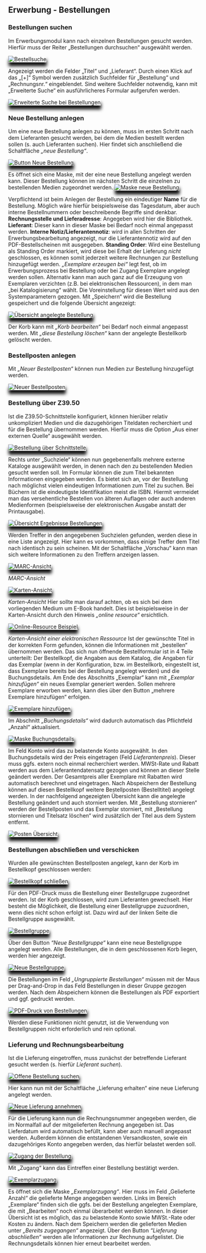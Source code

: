 <style>
	img[src$="#shadow-round"] {
		border-radius: 1%;
		box-shadow: 1px 10px 8px #121212;
	}
</style>
## Erwerbung - Bestellungen
### Bestellungen suchen
Im Erwerbungsmodul kann nach einzelnen Bestellungen gesucht werden. Hierfür muss der Reiter „Bestellungen durchsuchen“ ausgewählt werden.

![Bestellsuche](../Images/EW_bssuche.png#shadow-round)
 
Angezeigt werden die Felder „Titel“ und „Lieferant“. Durch einen Klick auf das „[+]“ Symbol werden zusätzlich Suchfelder für „Bestellung“ und „Rechnungsnr.“ eingeblendet. Sind weitere Suchfelder notwendig, kann mit „Erweiterte Suche“ ein ausführlicheres Formular aufgerufen werden.

![Erweiterte Suche bei Bestellungen](../Images/EW_bserwsuche.png#shadow-round)

 

### Neue Bestellung anlegen
Um eine neue Bestellung anlegen zu können, muss im ersten Schritt nach dem Lieferanten gesucht werden, bei dem die Medien bestellt werden sollen (s. auch Lieferanten suchen).
Hier findet sich anschließend die Schaltfläche *„neue Bestellung“*.
 
![Button Neue Bestellung](../Images/EW_bsneu.png#shadow-round)

 
Es öffnet sich eine Maske, mit der eine neue Bestellung angelegt werden kann. Dieser Bestellung können im nächsten Schritt die einzelnen zu bestellenden Medien zugeordnet werden.
![Maske neue Bestellung](../Images/EW_bsmaske.png#shadow-round)

 
Verpflichtend ist beim Anlegen der Bestellung ein eindeutiger **Name** für die Bestellung. Möglich wäre hierfür beispielsweise das Tagesdatum, aber auch interne Bestellnummern oder beschreibende Begriffe sind denkbar.
**Rechnungsstelle und Lieferadresse**: Angegeben wird hier die Bibliothek. 
**Lieferant**: Dieser kann in dieser Maske bei Bedarf noch einmal angepasst werden.
**Interne Notiz/Lieferantennotiz**: wird in allen Schritten der Erwerbungsbearbeitung angezeigt, nur die Lieferantennotiz wird auf den PDF-Bestellscheinen mit ausgegeben.
**Standing Order**: Wird eine Bestellung als Standing Order markiert, wird diese bei Erhalt der Lieferung *nicht* geschlossen, es können somit jederzeit weitere Rechnungen zur Bestellung hinzugefügt werden.
*„Exemplare erzeugen bei“* legt fest, ob im Erwerbungsprozess bei Bestellung oder bei Zugang Exemplare angelegt werden sollen. Alternativ kann man auch ganz auf die Erzeugung von Exemplaren verzichten (z.B. bei elektronischen Ressourcen), in dem man „bei Katalogisierung“ wählt. Die Voreinstellung für diesen Wert wird aus den Systemparametern gezogen.
Mit „Speichern“ wird die Bestellung gespeichert und die folgende Übersicht angezeigt:

![Übersicht angelegte Bestellung](../Images/EW_bsuebers.png#shadow-round)
 
Der Korb kann mit *„Korb bearbeiten“* bei Bedarf noch einmal angepasst werden. Mit *„diese Bestellung löschen“* kann der angelegte Bestellkorb gelöscht werden.

### Bestellposten anlegen

Mit *„Neuer Bestellposten“* können nun Medien zur Bestellung hinzugefügt werden. 

![Neuer Bestellposten](../Images/EW_bsbestellposten.png#shadow-round)

 

### Bestellung über Z39.50
Ist die Z39.50-Schnittstelle konfiguriert, können hierüber relativ unkompliziert Medien und die dazugehörigen Titeldaten recherchiert und für die Bestellung übernommen werden. Hierfür muss die Option „Aus einer externen Quelle“ ausgewählt werden.

![Bestellung über Schnittstelle](../Images/EW_bsschnittstelle.png#shadow-round)

 
Rechts unter „Suchziele“ können nun gegebenenfalls mehrere externe Kataloge ausgewählt werden, in denen nach den zu bestellenden Medien gesucht werden soll. Im Formular können die zum Titel bekannten Informationen eingegeben werden.
Es bietet sich an, vor der Bestellung nach möglichst vielen eindeutigen Informationen zum Titel zu suchen. Bei Büchern ist die eindeutigste Identifikation meist die ISBN. Hiermit vermeidet man das versehentliche Bestellen von älteren Auflagen oder auch anderen Medienformen (beispielsweise der elektronischen Ausgabe anstatt der Printausgabe). 

![Übersicht Ergebnisse Bestellungen](../Images/EW_bserg.png#shadow-round)

 

Werden Treffer in den angegebenen Suchzielen gefunden, werden diese in eine Liste angezeigt. Hier kann es vorkommen, dass einige Treffer dem Titel nach identisch zu sein scheinen. Mit der Schaltfläche „Vorschau“ kann man sich weitere Informationen zu den Treffern anzeigen lassen.

![MARC-Ansicht](../Images/EW_bsmarc.png#shadow-round)

 
*MARC-Ansicht*

![Karten-Ansicht](../Images/EW_bskarte.png#shadow-round)

 
*Karten-Ansicht*
Hier sollte man darauf achten, ob es sich bei dem vorliegenden Medium um E-Book handelt. Dies ist beispielsweise in der Karten-Ansicht durch den Hinweis *„online resource“* ersichtlich. 

![Online-Resource Beispiel](../Images/EW_bsonline.png#shadow-round)

 
*Karten-Ansicht einer elektronischen Ressource*
Ist der gewünschte Titel in der korrekten Form gefunden, können die Informationen mit „bestellen“ übernommen werden.
Das sich nun öffnende Bestellformular ist in 4 Teile unterteilt: Der Bestellkopf, die Angaben aus dem Katalog, die Angaben für das Exemplar (wenn in der Konfiguration, bzw. im Bestellkorb, eingestellt ist, dass Exemplare bereits bei der Bestellung angelegt werden) und die Buchungsdetails.
Am Ende des Abschnitts „Exemplar“ kann mit *„Exemplar hinzufügen“* ein neues Exemplar generiert werden. Sollen mehrere Exemplare erworben werden, kann dies über den Button „mehrere Exemplare hinzufügen“ erfolgen.

![Exemplare hinzufügen](../Images/EW_exadd.png#shadow-round)
 
Im Abschnitt *„Buchungsdetails“* wird dadurch automatisch das Pflichtfeld „Anzahl“ aktualisiert.

![Maske Buchungsdetails](../Images/EW_buchungsdetails.png#shadow-round)
  
Im Feld Konto wird das zu belastende Konto ausgewählt. In den Buchungsdetails wird der Preis eingetragen (Feld *Lieferantenpreis*). Dieser muss ggfs. extern noch einmal recherchiert werden. MWSt-Rate und Rabatt werden aus dem Lieferantendatensatz gezogen und können an dieser Stelle geändert werden. Der Gesamtpreis aller Exemplare mit Rabatten wird automatisch berechnet und eingetragen.
Nach Abspeichern der Bestellung können auf diesen Bestellkopf weitere Bestellposten (Bestelltitel) angelegt werden.
In der nachfolgend angezeigten Übersicht kann die angelegte Bestellung geändert und auch storniert werden. Mit „Bestellung stornieren“ werden der Bestellposten und das Exemplar storniert, mit „Bestellung stornieren und Titelsatz löschen“ wird zusätzlich der Titel aus dem System entfernt.

![Posten Übersicht](../Images/EW_posten.png#shadow-round)

 

### Bestellungen abschließen und verschicken

Wurden alle gewünschten Bestellposten angelegt, kann der Korb im Bestellkopf geschlossen werden:

![Bestellkopf schließen](../Images/EW_bsclose.png#shadow-round)

 
Für den PDF-Druck muss die Bestellung einer Bestellgruppe zugeordnet werden.
Ist der Korb geschlossen, wird zum Lieferanten gewechselt.
Hier besteht die Möglichkeit, die Bestellung einer Bestellgruppe zuzuordnen, wenn dies nicht schon erfolgt ist. Dazu wird auf der linken Seite die Bestellgruppe ausgewählt.

![Bestellgruppe](../Images/EW_bsgruppe.png#shadow-round)

 
Über den Button *“Neue Bestellgruppe“* kann eine neue Bestellgruppe angelegt werden. Alle Bestellungen, die in dem geschlossenen Korb liegen, werden hier angezeigt.

![Neue Bestellgruppe](../Images/EW_bsgruppeneu.png#shadow-round)
 
Die Bestellungen im Feld *„Ungruppierte Bestellungen“* müssen mit der Maus per Drag-and-Drop in das Feld Bestellungen in dieser Gruppe gezogen werden. Nach dem Abspeichern können die Bestellungen als PDF exportiert und ggf. gedruckt werden. 

![PDF-Druck von Bestellungen](../Images/EW_bspdf.png#shadow-round)

 
 Werden diese Funktionen nicht genutzt, ist die Verwendung von Bestellgruppen nicht erforderlich und rein optional.

### Lieferung und Rechnungsbearbeitung
Ist die Lieferung eingetroffen, muss zunächst der betreffende Lieferant gesucht werden (s. hierfür *Lieferant suchen*).

![Offene Bestellung suchen](../Images/EW_bsoffen.png#shadow-round)

 
Hier kann nun mit der Schaltfläche „Lieferung erhalten“ eine neue Lieferung angelegt werden.

![Neue Lieferung annehmen](../Images/EW_rechneu.png#shadow-round)

 
Für die Lieferung kann nun die Rechnungsnummer angegeben werden, die im Normalfall auf der mitgelieferten Rechnung angegeben ist. Das Lieferdatum wird automatisch befüllt, kann aber auch manuell angepasst werden. Außerdem können die entstandenen Versandkosten, sowie ein dazugehöriges Konto angegeben werden, das hierfür belastet werden soll.

![Zugang der Bestellung](../Images/EW_bszugang.png#shadow-round)

 
Mit „Zugang“ kann das Eintreffen einer Bestellung bestätigt werden.

![Exemplarzugang](../Images/EW_bsexzugang.png#shadow-round)

 
Es öffnet sich die Maske *„Exemplarzugang“*. Hier muss im Feld „Gelieferte Anzahl“ die gelieferte Menge angegeben werden. Links im Bereich „Exemplare“ finden sich die ggfs. bei der Bestellung angelegten Exemplare, die mit „Bearbeiten“ noch einmal überarbeitet werden können.
In dieser Übersicht ist es möglich, das zu belastende Konto sowie MWSt.-Rate oder Kosten zu ändern. 
Nach dem Speichern werden die gelieferten Medien unter *„Bereits zugegangen“* angezeigt.
Über den Button *“Lieferung abschließen“* werden alle Informationen zur Rechnung aufgelistet. Die Rechnungsdetails können hier erneut bearbeitet werden.
